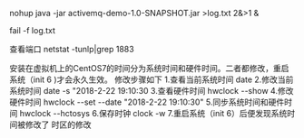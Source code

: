 nohup java -jar activemq-demo-1.0-SNAPSHOT.jar >log.txt 2&>1 &

fail -f log.txt

查看端口
netstat -tunlp|grep 1883

安装在虚拟机上的CentOS7的时间分为系统时间和硬件时间。二者都修改，重启系统（init 6 )才会永久生效。
修改步骤如下
       1.查看当前系统时间 date
       2.修改当前系统时间 date -s "2018-2-22 19:10:30
       3.查看硬件时间 hwclock --show
       4.修改硬件时间 hwclock --set --date "2018-2-22 19:10:30"
       5.同步系统时间和硬件时间 hwclock --hctosys
       6.保存时钟 clock -w
       7.重启系统（init 6）后便发现系统时间被修改了
时区的修改